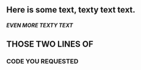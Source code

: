 ## Here is some text, texty text text.
#####  EVEN MORE TEXTY TEXT
## THOSE TWO LINES OF
### CODE YOU REQUESTED